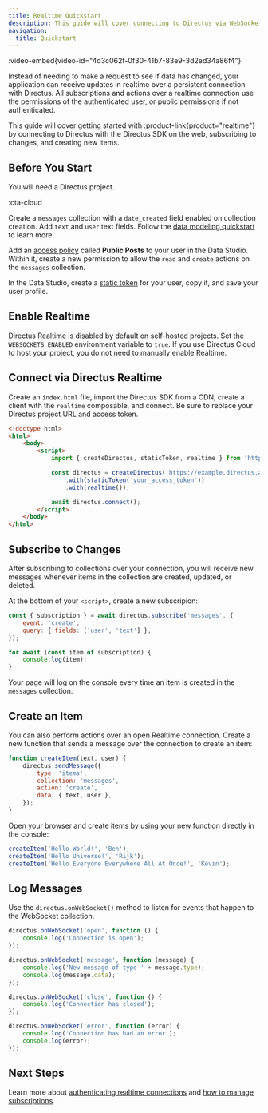 ```yaml
---
title: Realtime Quickstart
description: This guide will cover connecting to Directus via WebSockets on the web, subscribing to changes, and creating new items over the connection.
navigation:
  title: Quickstart
---
```


:video-embed{video-id="4d3c062f-0f30-41b7-83e9-3d2ed34a86f4"}

Instead of needing to make a request to see if data has changed, your application can receive updates in realtime over a persistent connection with Directus. All subscriptions and actions over a realtime connection use the permissions of the authenticated user, or public permissions if not authenticated.

This guide will cover getting started with :product-link{product="realtime"} by connecting to Directus with the Directus SDK on the web, subscribing to changes, and creating new items.

## Before You Start

You will need a Directus project.

:cta-cloud

Create a `messages` collection with a `date_created` field enabled on collection creation. Add `text` and `user` text fields. Follow the [data modeling quickstart](/data-modeling/quickstart) to learn more.

Add an [access policy](/auth/access-control) called **Public Posts** to your user in the Data Studio. Within it, create a new permission to allow the `read` and `create` actions on the `messages` collection.

In the Data Studio, create a [static token](/auth/tokens-cookies) for your user, copy it, and save your user profile.

## Enable Realtime

Directus Realtime is disabled by default on self-hosted projects. Set the `WEBSOCKETS_ENABLED` environment variable to `true`. If you use Directus Cloud to host your project, you do not need to manually enable Realtime.

## Connect via Directus Realtime

Create an `index.html` file, import the Directus SDK from a CDN, create a client with the `realtime` composable, and connect. Be sure to replace your Directus project URL and access token.

```html
<!doctype html>
<html>
	<body>
		<script>
			import { createDirectus, staticToken, realtime } from 'https://www.unpkg.com/@directus/sdk/dist/index.js';

			const directus = createDirectus('https://example.directus.app')
				.with(staticToken('your_access_token'))
				.with(realtime());

			await directus.connect();
		</script>
	</body>
</html>
```

## Subscribe to Changes

After subscribing to collections over your connection, you will receive new messages whenever items in the collection are created, updated, or deleted.

At the bottom of your `<script>`, create a new subscripion:

```js
const { subscription } = await directus.subscribe('messages', {
	event: 'create',
	query: { fields: ['user', 'text'] },
});

for await (const item of subscription) {
	console.log(item);
}
```

Your page will log on the console every time an item is created in the `messages` collection.

## Create an Item

You can also perform actions over an open Realtime connection. Create a new function that sends a message over the connection to create an item:

```js
function createItem(text, user) {
	directus.sendMessage({
		type: 'items',
		collection: 'messages',
		action: 'create',
		data: { text, user },
	});
}
```

Open your browser and create items by using your new function directly in the console:

```js
createItem('Hello World!', 'Ben');
createItem('Hello Universe!', 'Rijk');
createItem('Hello Everyone Everywhere All At Once!', 'Kevin');
```

## Log Messages

Use the `directus.onWebSocket()` method to listen for events that happen to the WebSocket collection.

```js
directus.onWebSocket('open', function () {
	console.log('Connection is open');
});

directus.onWebSocket('message', function (message) {
	console.log('New message of type ' + message.type);
	console.log(message.data);
});

directus.onWebSocket('close', function () {
	console.log('Connection has closed');
});

directus.onWebSocket('error', function (error) {
	console.log('Connection has had an error');
	console.log(error);
});
```

## Next Steps

Learn more about [authenticating realtime connections](/realtime/authentication) and [how to manage subscriptions](/realtime/subscriptions).
